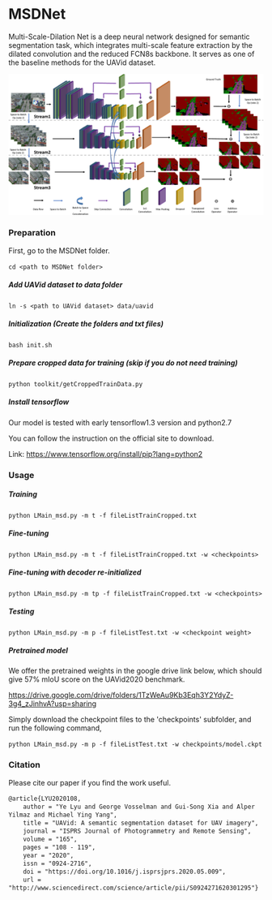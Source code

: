 # MSDNet
Multi-Scale-Dilation Net is a deep neural network designed for semantic segmentation task, which integrates multi-scale 
feature extraction by the dilated convolution and the reduced FCN8s backbone. It serves as one of the baseline methods 
for the UAVid dataset.

![Structure figure](figure.png)

### Preparation

First, go to the MSDNet folder.

```cd <path to MSDNet folder>```

##### Add UAVid dataset to data folder
```ln -s <path to UAVid dataset> data/uavid```

##### Initialization (Create the folders and txt files)
```bash init.sh```

##### Prepare cropped data for training (skip if you do not need training)
```python toolkit/getCroppedTrainData.py```

##### Install tensorflow
Our model is tested with early tensorflow1.3 version and python2.7

You can follow the instruction on the official site to download. 

Link: https://www.tensorflow.org/install/pip?lang=python2

### Usage
##### Training

```python LMain_msd.py -m t -f fileListTrainCropped.txt```

##### Fine-tuning

```python LMain_msd.py -m t -f fileListTrainCropped.txt -w <checkpoints>```

##### Fine-tuning with decoder re-initialized

```python LMain_msd.py -m tp -f fileListTrainCropped.txt -w <checkpoints>```

##### Testing

```python LMain_msd.py -m p -f fileListTest.txt -w <checkpoint weight>```

##### Pretrained model

We offer the pretrained weights in the google drive link below, which should give 57% mIoU score on the UAVid2020 benchmark.

https://drive.google.com/drive/folders/1TzWeAu9Kb3Eqh3Y2YdyZ-3g4_zJinhvA?usp=sharing

Simply download the checkpoint files to the 'checkpoints' subfolder, and run the following command,

```python LMain_msd.py -m p -f fileListTest.txt -w checkpoints/model.ckpt```

### Citation
Please cite our paper if you find the work useful.

    @article{LYU2020108,
        author = "Ye Lyu and George Vosselman and Gui-Song Xia and Alper Yilmaz and Michael Ying Yang",
        title = "UAVid: A semantic segmentation dataset for UAV imagery",
        journal = "ISPRS Journal of Photogrammetry and Remote Sensing",
        volume = "165",
        pages = "108 - 119",
        year = "2020",
        issn = "0924-2716",
        doi = "https://doi.org/10.1016/j.isprsjprs.2020.05.009",
        url = "http://www.sciencedirect.com/science/article/pii/S0924271620301295"}